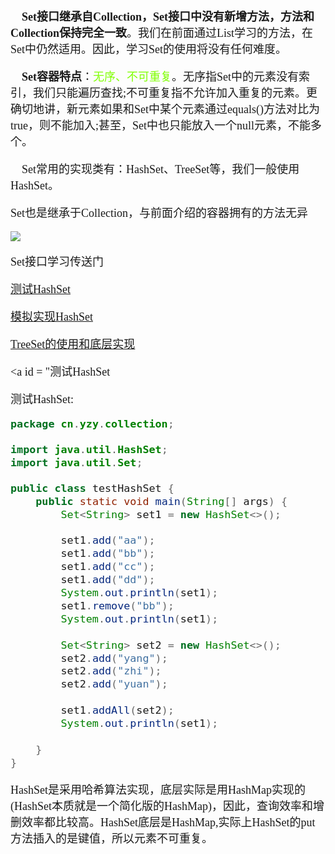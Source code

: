 <font size = 4 face = "黑体">

&emsp;**Set接口继承自Collection，Set接口中没有新增方法，方法和Collection保持完全一致**。我们在前面通过List学习的方法，在Set中仍然适用。因此，学习Set的使用将没有任何难度。

&emsp;**Set容器特点**：<font color = #7FFF00>无序、不可重复</font>。无序指Set中的元素没有索引，我们只能遍历查找;不可重复指不允许加入重复的元素。更确切地讲，新元素如果和Set中某个元素通过equals()方法对比为true，则不能加入;甚至，Set中也只能放入一个null元素，不能多个。

&emsp;Set常用的实现类有：HashSet、TreeSet等，我们一般使用HashSet。

Set也是继承于Collection，与前面介绍的容器拥有的方法无异

<img src = "https://img-blog.csdnimg.cn/20200718183458158.png?">


Set接口学习传送门

<a href = "#测试HashSet">测试HashSet</a>

<a href = "https://blog.csdn.net/qq_43808700/article/details/107440943?utm_source=app">模拟实现HashSet</a>

<a href = "https://blog.csdn.net/qq_43808700/article/details/107440947?utm_source=app">TreeSet的使用和底层实现</a>


<a id = "测试HashSet

测试HashSet:

```java
package cn.yzy.collection;

import java.util.HashSet;
import java.util.Set;

public class testHashSet {
	public static void main(String[] args) {
		Set<String> set1 = new HashSet<>();
		
		set1.add("aa");
		set1.add("bb");
		set1.add("cc");
		set1.add("dd");
		System.out.println(set1);
		set1.remove("bb");
		System.out.println(set1);
		
		Set<String> set2 = new HashSet<>();
		set2.add("yang");
		set2.add("zhi");
		set2.add("yuan");
		
		set1.addAll(set2);
		System.out.println(set1);
		
	}
}
```

HashSet是采用哈希算法实现，底层实际是用HashMap实现的(HashSet本质就是一个简化版的HashMap)，因此，查询效率和增删效率都比较高。HashSet底层是HashMap,实际上HashSet的put方法插入的是键值，所以元素不可重复。

</font>